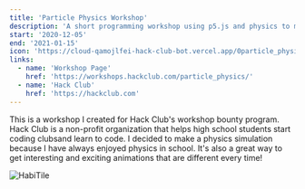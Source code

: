 ```yaml
---
title: 'Particle Physics Workshop'
description: 'A short programming workshop using p5.js and physics to make a cool animation!'
start: '2020-12-05'
end: '2021-01-15'
icon: 'https://cloud-qamojlfei-hack-club-bot.vercel.app/0particle_physics_icon.svg'
links:
  - name: 'Workshop Page'
    href: 'https://workshops.hackclub.com/particle_physics/'
  - name: 'Hack Club'
    href: 'https://hackclub.com'
---
```


This is a workshop I created for Hack Club's workshop bounty program. Hack
Club is a non-profit organization that helps high school students start
coding clubsand learn to code. I decided to make a physics simulation
because I have always enjoyed physics in school. It's also a great way to
get interesting and exciting animations that are different every time!

![HabiTile](https://cloud-oddjiiq5k.vercel.app/0summary.gif)
